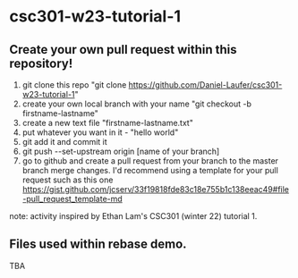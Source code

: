 # csc301-w23-tutorial-1


## Create your own pull request within this repository!

1. git clone this repo "git clone https://github.com/Daniel-Laufer/csc301-w23-tutorial-1"
2. create your own local branch with your name "git checkout -b firstname-lastname"
3. create a new text file "firstname-lastname.txt"
4. put whatever you want in it - "hello world"
5. git add it and commit it
6. git push --set-upstream origin [name of your branch]
7. go to github and create a pull request from your branch to the master branch
merge changes. I'd recommend using a template for your pull request such as this one https://gist.github.com/jcserv/33f19818fde83c18e755b1c138eeac49#file-pull_request_template-md

note: activity inspired by Ethan Lam's CSC301 (winter 22) tutorial 1.



## Files used within rebase demo. 
TBA



